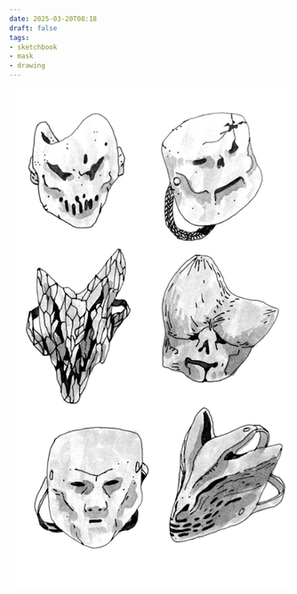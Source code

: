 ```yaml
---
date: 2025-03-20T08:18
draft: false
tags:
- sketchbook
- mask
- drawing
---
```

![attachment-2025-03-20](../attachment/zettel-notes/attachment-2025-03-20.jpg)
